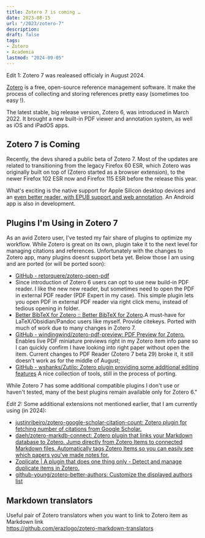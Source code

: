 ```yaml
---
title: Zotero 7 is coming …
date: 2023-08-15
url: "/2023/zotero-7"
description:
draft: false
tags:
- Zotero
- Academia
lastmod: "2024-09-05"
---
```


Edit 1: Zotero 7 was realeased officialy in August 2024.

[Zotero](https://www.zotero.org/) is a free, open-source reference management software. It make the process of collecting and storing references pretty easy (sometimes too easy !).

The latest stable, big release version, Zotero 6, was introduced in March 2022. It brought a new built-in PDF viewer and annotation system, as well as iOS and iPadOS apps.

## Zotero 7 is Coming

Recently, the devs shared a public beta of Zotero 7. Most of the updates are related to transitioning from the legacy Firefox 60 ESR, which Zotero was originally built on top of (Zotero started as a browser extension), to the newer Firefox 102 ESR now and Firefox 115 ESR before the release this year.

What's exciting is the native support for Apple Silicon desktop devices and an [even better reader, with EPUB support and web annotation](https://forums.zotero.org/discussion/106716/available-for-beta-testing-updated-reader-with-epub-snapshot-support-and-new-annotation-types). An Android app is also in development.

<!--Markdow export
zotero://open-pdf/library/items/9WYPFUSR?page=9

https://forums.zotero.org/discussion/90858/pdf-reader-and-zotero-open-pdf-links
-->

## Plugins I'm Using in Zotero 7

As an avid Zotero user, I've tested my fair share of plugins to optimize my workflow. While Zotero is great on its own, plugin take it to the next level for managing citations and references. Unfortunately with the changes to Zotero app, many plugins doesnt support beta yet. Below those I am using and are ported (or will be ported soon):

- [GitHub - retorquere/zotero-open-pdf](https://github.com/retorquere/zotero-open-pdf)
- Since introduction of Zotero 6 users can opt to use new build-in PDF reader. I like the new new reader, but sometimes need to open the PDF in external PDF reader (PDF Expert in my case). This simple plugin lets you open PDF in external PDF reader via right click menu, instead of tedious opening in folder.
- [Better BibTeX for Zotero :: Better BibTeX for Zotero](https://retorque.re/zotero-better-bibtex/).A must-have for LaTeX/Obsidian/Pandoc users like myself. Provide citekeys. Ported with much of work due to many changes in Zotero 7.
- [GitHub - windingwind/zotero-pdf-preview: PDF Preview for Zotero.](https://github.com/windingwind/zotero-pdf-preview) Enables live PDF miniature previews right in my Zotero item info pane so I can quickly confirm I have looking into right paper without open the item. Current changes to PDF Reader (Zotero 7 beta 29) broke it, it still doesn't work as for the middle of August;
- [GitHub - wshanks/Zutilo: Zotero plugin providing some additional editing features](https://github.com/wshanks/Zutilo) A nice collection of tools, still in the process of porting.

While Zotero 7 has some additional compatible plugins I don't use or haven't tested, many of the best plugins remain available only for Zotero 6."

_Edit 2:_ Some additional extensions not mentioned earlier, that I am currently using (in 2024):
- [justinribeiro/zotero-google-scholar-citation-count: Zotero plugin for fetching number of citations from Google Scholar.](https://github.com/justinribeiro/zotero-google-scholar-citation-count)
- [daeh/zotero-markdb-connect: Zotero plugin that links your Markdown database to Zotero. Jump directly from Zotero Items to connected Markdown files. Automatically tags Zotero Items so you can easily see which papers you've made notes for.](https://github.com/daeh/zotero-markdb-connect#readme)
- [Zoplicate | A plugin that does one thing only - Detect and manage duplicate items in Zotero.](https://chenglongma.com/zoplicate/)
- [github-young/zotero-better-authors: Customize the displayed authors list](https://github.com/github-young/zotero-better-authors#readme)

## Markdown translators

Useful pair of Zotero translators when you want to link to Zotero item as Markdown link  
<https://github.com/erazlogo/zotero-markdown-translators>

